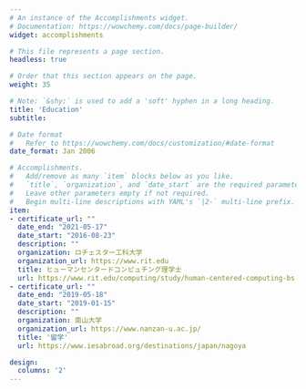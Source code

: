 ```yaml
---
# An instance of the Accomplishments widget.
# Documentation: https://wowchemy.com/docs/page-builder/
widget: accomplishments

# This file represents a page section.
headless: true

# Order that this section appears on the page.
weight: 35

# Note: `&shy;` is used to add a 'soft' hyphen in a long heading.
title: 'Education'
subtitle:

# Date format
#   Refer to https://wowchemy.com/docs/customization/#date-format
date_format: Jan 2006

# Accomplishments.
#   Add/remove as many `item` blocks below as you like.
#   `title`, `organization`, and `date_start` are the required parameters.
#   Leave other parameters empty if not required.
#   Begin multi-line descriptions with YAML's `|2-` multi-line prefix.
item:
- certificate_url: ""
  date_end: "2021-05-17"
  date_start: "2016-08-23"
  description: ""
  organization: ロチェスター工科大学
  organization_url: https://www.rit.edu
  title: ヒューマンセンタードコンピュチング理学士
  url: https://www.rit.edu/computing/study/human-centered-computing-bs
- certificate_url: ""
  date_end: "2019-05-18"
  date_start: "2019-01-15"
  description: ""
  organization: 南山大学
  organization_url: https://www.nanzan-u.ac.jp/
  title: '留学'
  url: https://www.iesabroad.org/destinations/japan/nagoya

design:
  columns: '2' 
---
```

